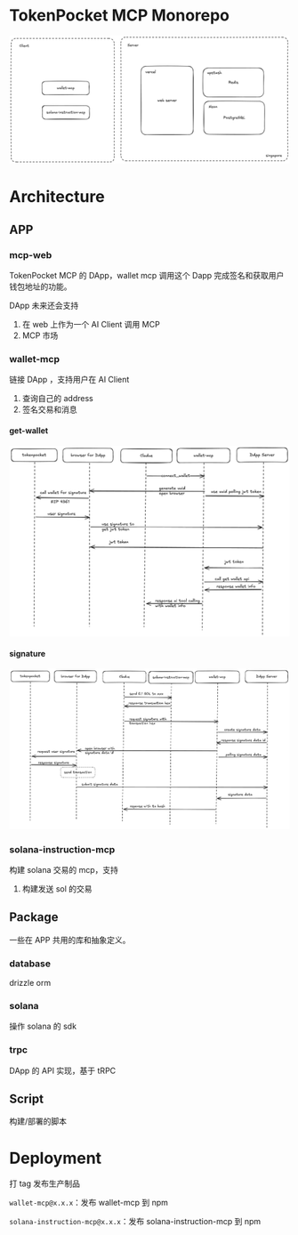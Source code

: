 # TokenPocket MCP Monorepo

![1744964422525](image/README/1744964422525.png)

# Architecture

## APP

### mcp-web

TokenPocket MCP 的 DApp，wallet mcp 调用这个 Dapp 完成签名和获取用户钱包地址的功能。

DApp 未来还会支持

1. 在 web 上作为一个 AI Client 调用 MCP
2. MCP 市场

### wallet-mcp

链接 DApp ，支持用户在 AI Client

1. 查询自己的 address
2. 签名交易和消息

#### get-wallet

![1744963731451](image/README/1744963731451.png)

#### signature

![1744964114000](image/README/1744964114000.png)

### solana-instruction-mcp

构建 solana 交易的 mcp，支持

1. 构建发送 sol 的交易

## Package

一些在 APP 共用的库和抽象定义。

### database

drizzle orm 

### solana

操作 solana 的 sdk

### trpc

DApp 的 API 实现，基于 tRPC

## Script

构建/部署的脚本

# Deployment

打 tag 发布生产制品

`wallet-mcp@x.x.x`：发布 wallet-mcp 到 npm

`solana-instruction-mcp@x.x.x`：发布 solana-instruction-mcp 到 npm
